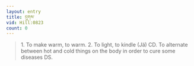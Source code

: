 ```yaml
---
layout: entry
title: དུགས་
vid: Hill:0823
count: 0
---
```

> 1\. To make warm, to warm\. 2\. To light, to kindle (Jä) CD\. To alternate between hot and cold things on the body in order to cure some diseases DS\.


